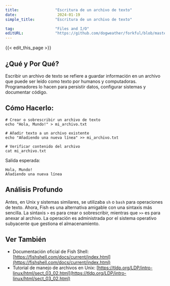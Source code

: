 ```yaml
---
title:                "Escritura de un archivo de texto"
date:                  2024-01-19
simple_title:         "Escritura de un archivo de texto"

tag:                  "Files and I/O"
editURL:              "https://github.com/dogweather/forkful/blob/master/content/es/fish-shell/writing-a-text-file.md"
---
```


{{< edit_this_page >}}

## ¿Qué y Por Qué?
Escribir un archivo de texto se refiere a guardar información en un archivo que puede ser leído como texto por humanos y computadoras. Programadores lo hacen para persistir datos, configurar sistemas y documentar código.

## Cómo Hacerlo:
```Fish Shell
# Crear o sobrescribir un archivo de texto
echo "Hola, Mundo!" > mi_archivo.txt

# Añadir texto a un archivo existente
echo "Añadiendo una nueva línea" >> mi_archivo.txt

# Verificar contenido del archivo
cat mi_archivo.txt
```

Salida esperada:
```
Hola, Mundo!
Añadiendo una nueva línea
```

## Análisis Profundo
Antes, en Unix y sistemas similares, se utilizaba `sh` o `bash` para operaciones de texto. Ahora, Fish es una alternativa amigable con una sintaxis más sencilla. La sintaxis `>` es para crear o sobrescribir, mientras que `>>` es para anexar al archivo. La operación es administrada por el sistema operativo subyacente que gestiona el almacenamiento.

## Ver También
- Documentación oficial de Fish Shell: [https://fishshell.com/docs/current/index.html](https://fishshell.com/docs/current/index.html)
- Tutorial de manejo de archivos en Unix: [https://tldp.org/LDP/intro-linux/html/sect_03_02.html](https://tldp.org/LDP/intro-linux/html/sect_03_02.html)
